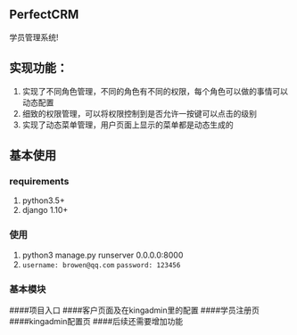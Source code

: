
## PerfectCRM
学员管理系统!
## 实现功能：
1.  实现了不同角色管理，不同的角色有不同的权限，每个角色可以做的事情可以动态配置
2.  细致的权限管理，可以将权限控制到是否允许一按键可以点击的级别
3.  实现了动态菜单管理，用户页面上显示的菜单都是动态生成的
## 基本使用
### requirements
1. python3.5+
2. django 1.10+

### 使用
1. python3 manage.py runserver 0.0.0.0:8000
2. `username: browen@qq.com`  `password: 123456`
### 基本模块
####项目入口
####客户页面及在kingadmin里的配置
####学员注册页
####kingadmin配置页
####后续还需要增加功能




